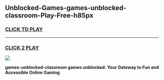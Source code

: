 
## Unblocked-Games-games-unblocked-classroom-Play-Free-h85px
<h3>
<a href="https://premium76.site?title=games-unblocked-classroom&ref=22A">CLICK TO PLAY</a></h3>
<hr>

<h3>
<a href="https://premium76.site?title=games-unblocked-classroom&ref=22A">CLICK 2 PLAY</a>
  
</h3>

<a href="https://premium76.site?title=games-unblocked-classroom&ref=22A"><img src="https://clearcache.store/games.png"></a>


**games-unblocked-classroom games unblocked: Your Gateway to Fun and Accessible Online Gaming**
